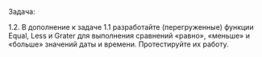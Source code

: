 Задача:

1.2. В дополнение к задаче 1.1 разработайте (перегруженные) функции Equal, Less и Grater для 
выполнения сравнений «равно», «меньше» и «больше» значений даты и времени. Протестируйте их 
работу.
